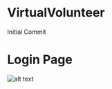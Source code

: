 # VirtualVolunteer
Initial Commit


# Login Page
![alt text](https://github.com/hyma200/VirtualVolunteer/blob/main/util/login.PNG?raw=true)
